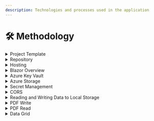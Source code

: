 ```yaml
---
description: Technologies and processes used in the application
---
```


# 🛠 Methodology

<details>

<summary>Project Template</summary>

For this project with the goal of exploring the Telerik Component Library I used the Blazor template from the Blazor library, which seemed pretty much like the default Blazor template with references added for the Telerik components. Steps for using the template are as follows:

1. **Install Telerik UI for Blazor:** First, you need to make sure that Telerik UI for Blazor is installed in your system. You can download it from the Telerik website and follow the installation steps provided.
2. **Open Visual Studio:** Launch Visual Studio on your machine.
3. **Create a New Project:** Click on "Create a new project" on the Visual Studio welcome screen.
4. **Search for the Template:** In the 'Create a new project' window, use the search bar to find "Telerik UI for Blazor Template". If the template is correctly installed, it should appear in the search results.
5. **Select the Template:** Click on the "Telerik UI for Blazor Template" and then click the 'Next' button.
6. **Configure Your New Project:** In the next window, name your project, select the location where the project files will be stored, and optionally change the solution name. Click 'Create' when done.
7. **Choose the Type of Application:** Choose whether you want a 'WebAssembly App' or a 'Server App'. Click the 'Create' button when you're ready.
8. **Wait for Project Setup:** Visual Studio will then set up the new project with the Telerik Blazor template. Wait for it to finish.
9. **Run Your Application:** Once the project setup is completed, you can run your new Telerik Blazor application by clicking the green 'Start Debugging' button, or by pressing F5.
10. **Add Telerik Components:** Now you can add Telerik components to your application as needed.



</details>

<details>

<summary>Repository</summary>

I chose to host the code in a public GitHub repository. I was curious about GitHub deployment and didn’t think there was anything particularly proprietary about the application that I was writing.

The code is at: [https://github.com/gordondan/CoreBeliefsSurvey](https://github.com/gordondan/CoreBeliefsSurvey).

To get a copy of the code you can use the following steps:

1. **Install Git**, if you haven't already done so. Download it from the official Git website: [https://git-scm.com/downloads](https://git-scm.com/downloads)
2. **Open Terminal (macOS/Linux) or Command Prompt (Windows).**
3. **Navigate to the directory** where you want to clone the repository by using the 'cd' (change directory) command. For example, if you want to navigate to a folder named "Projects" on your desktop, you would type: `cd Desktop/Projects` Replace "Desktop/Projects" with the correct path for your case.
4. Clone the repository by using the 'git clone' command followed by the URL of the GitHub repository. In your case, the command would be: `git clone https://github.com/gordondan/CoreBeliefsSurvey.git`
5. Once the repository is cloned, navigate into the new directory that was created with the 'cd' command: `cd CoreBeliefsSurvey`
6. Now you have a local copy of the repository and you can view or edit the code as needed. If the repository is updated in the future, you can get those updates by pulling the changes. Use the 'git pull' command while inside the repository directory: `git pull`





</details>

<details>

<summary>Hosting</summary>

I hosted the survey as an Azure App Service. The following are the steps to create an Azure App Service.

1. **Sign in to the Azure portal**: Go to the Azure portal at [https://portal.azure.com](https://portal.azure.com) and sign in with your Azure account.
2. **Create a resource**: In the Azure portal, select "Create a resource" in the upper left-hand corner.
3. **Select "Web App"**: In the "New" window, search for "Web App" and select it.
4. **Create Web App**: Click the "Create" button to start creating your new Web App.
5. **Fill in the basics**: You will need to fill in the following details:
   * **Subscription**: Choose the subscription under which you want to group your resources.
   * **Resource Group**: Create a new one or use an existing resource group. A resource group is a logical container for resources deployed on Azure.
   * **Name**: Choose a unique name for your Web App. This will be part of the URL users will use to access your application (name.azurewebsites.net).
   * **Publish**: Choose "Code" if you are deploying code or "Docker Container" if you are deploying a Dockerized application.
   * **Runtime Stack**: Choose the technology stack that you are using for your app, for example, .NET, Node.js, PHP, etc.
   * **Operating System**: Choose between Windows and Linux based on your preference and app requirements.
   * **Region**: Select the geographic location where you want to host your app.
   * **App Service Plan**: Here, you can either create a new plan or use an existing one. The plan determines the cost, capacity, and features of the App Service.
6. **Review + create**: After filling in the details, click the "Review + create" button to review your settings. Once you've verified everything, click the "Create" button to create the app service.
7. **Deployment**: After your app service is created, you can deploy your application. You have several options for deployment like local Git, GitHub, Bitbucket, or direct deployment with Visual Studio, among others.

In this case I used my MSDN account subscription and created a new resource group for the application. I named it corebeliefs selected code. I chose to run the application in .NET on Windows in the region West3. As previously mentioned I decided to use GitHub as the deployment method. When configuring the project the Azure tools created a yaml file and stored it in my repository which is used as a GitHub action for deployments.



</details>

<details>

<summary>Blazor Overview</summary>

## Blazor Overview

**Blazor** is a free and open-source web framework developed by Microsoft. It allows developers to build interactive web UIs using C# instead of JavaScript. Blazor apps are composed of reusable web UI components implemented using C#, HTML, and CSS.

### Types of Blazor Apps

There are two hosting models for Blazor:

* **Blazor Server**: In this model, the app is executed on the server from within an ASP.NET Core app. UI updates, event handling, and JavaScript calls are handled over a SignalR connection.
* **Blazor WebAssembly** (used in this project): This is a single-page app framework for building interactive client-side web apps with .NET. Blazor WebAssembly uses open web standards without plugins or code transpilation and works in all modern web browsers, including mobile browsers.

### How to create a new Blazor application:

To create a new Blazor app, you can use the following command:

```bash
dotnet new blazorserver -o BlazorApp
```

* `blazorserver` specifies the Blazor template to use.
* `-o BlazorApp` creates the project in a new directory named BlazorApp.

Once the application is created, navigate into the new directory:

```bash
cd BlazorApp
```

Then, run the app with:

```bash
dotnet run
```

When the app is running, navigate to `https://localhost:5001` in your web browser to view the app.

### Example of a simple component in Blazor:

Here's an example of a simple counter component in Blazor:

```csharp
@page "/counter"

<h1>Counter</h1>

<p>Current count: @currentCount</p>

<button class="btn btn-primary" @onclick="IncrementCount">Click me</button>

@code {
    private int currentCount = 0;

    private void IncrementCount()
    {
        currentCount++;
    }
}
```

In this example, `@page "/counter"` specifies the route for this component, `currentCount` is a field that holds the current count, and `IncrementCount` is a method that increments the current count. The `@onclick="IncrementCount"` attribute in the button element specifies that `IncrementCount` should be called when the button is clicked.

</details>

<details>

<summary>Azure Key Vault</summary>

**Azure Key Vault** is a cloud service for securely storing and accessing secrets, keys, and certificates. A "secret" could be an API key, connection string, or any other piece of confidential data that your application needs to run, but that you don't want to expose in your code. Here's a basic guide to setting it up and using it:

### Step 1: Create an Azure Key Vault

1. Sign in to the [Azure portal](https://portal.azure.com).
2. In the left-hand menu, click on "Create a resource".
3. In the "Search the Marketplace" box, type "Key Vault" and select it from the dropdown.
4. Click "Create".
5. Fill in the fields:
   * "Subscription": Choose the subscription that should be charged for the usage of this service.
   * "Resource group": Create a new one or use an existing one.
   * "Key vault name": Choose a unique name for your Key Vault.
   * "Region": Choose the geographic region where you want your Key Vault to reside.
   * "Pricing tier": Choose a pricing tier. The default should be fine for most uses.
6. Click "Review + create", then "Create" after checking your settings.

### Step 2: Add a secret to the Key Vault

1. In the Azure portal, go to the Key Vault you just created.
2. In the Key Vault's left-hand menu, click on "Secrets".
3. Click on "+ Generate/Import".
4. Fill in the fields:
   * "Upload options": Choose "Manual" to manually enter the secret.
   * "Name": Choose a name for your secret. You'll use this name to retrieve the secret in your code.
   * "Value": The actual secret value that you want to store.
   * "Set activation date" and "Set expiration date" are optional and allow you to set a time frame in which the secret is valid.
5. Click "Create".

### Step 3: Access the secret in your code

You'll need to use the Azure.Identity and Azure.Security.KeyVault.Secrets libraries in your .NET project. If they're not already installed, you can add them with the following commands in your terminal:

```bash
dotnet add package Azure.Identity
dotnet add package Azure.Security.KeyVault.Secrets
```

Then you can use this code to retrieve the secret:

```csharp
using Azure.Identity;
using Azure.Security.KeyVault.Secrets;

var kvUri = "https://<YourKeyVaultName>.vault.azure.net";
var client = new SecretClient(new Uri(kvUri), new DefaultAzureCredential());

KeyVaultSecret secret = client.GetSecret("<YourSecretName>");

string secretValue = secret.Value;
```

Replace `<YourKeyVaultName>` with the name of your Key Vault, and `<YourSecretName>` with the name of your secret.

The `DefaultAzureCredential()` is a part of the Azure Identity library. It provides a simple way to authenticate the user running the application and can be used with minimal configuration.

For local development, you can authenticate by logging into Azure with the Azure CLI by running `az login`. For deploying into an Azure-hosted service, like Azure Functions or Azure App Service, you can authenticate with Managed Identities.

Remember to handle secrets retrieved from Key Vault securely in your application to prevent potential security risks.

### Step 4: Granting access

By default, the account used to create the Key Vault is the only account that has permission to access it. To grant access to other accounts:

1. Go to the Key Vault in the Azure portal.
2. In the Key Vault's left-hand menu, click on "Access policies".
3. Click on "+ Add Access Policy".
4. Fill out the "Add access policy" form and click "Add".
5. Don't forget to click "Save" on the "Access policies" page.

Now the account specified in the access policy you just created can access the Key Vault.

**Note:**

Please remember to keep the Key Vault name and secret name confidential. Anyone who has these, along with the appropriate access, could potentially read your secrets.

</details>

<details>

<summary>Azure Storage</summary>

## Using Azure Blob Storage

**Azure Blob Storage** is Microsoft's object storage solution for the cloud. It is optimized for storing massive amounts of unstructured data. Here's a simple guide on how to use it:

### Step 1: Create a Storage Account

1. Sign in to the [Azure portal](https://portal.azure.com).
2. In the left-hand menu, click on "Create a resource".
3. In the "Search the Marketplace" box, type "Storage Account" and select it from the dropdown.
4. Click "Create".
5. Fill in the fields:
   * "Subscription": Choose the subscription that should be charged for the usage of this service.
   * "Resource group": Create a new one or use an existing one.
   * "Storage account name": Choose a unique name for your Storage Account.
   * "Location": Choose the geographic region where you want your Storage Account to reside.
   * "Performance": Choose between Standard and Premium. Standard should be fine for most uses.
   * "Account kind": Choose "StorageV2" as it supports all the latest features.
6. Click "Review + create", then "Create" after checking your settings.

### Step 2: Create a Blob Container

1. In the Azure portal, go to the Storage Account you just created.
2. In the Storage Account's left-hand menu, click on "Blob service", then "Containers".
3. Click on "+ Container".
4. Name your new container and set the "Public access level". For most uses, "Private" is the best choice unless you specifically want the blobs to be publicly accessible.
5. Click "Create".

### Step 3: Upload a Blob

1. In the Azure portal, go to the container you just created.
2. Click on "+ Upload".
3. Select the file you want to upload and click "Upload".

### Step 4: Access a Blob

1. In the Azure portal, go to the blob you just uploaded.
2. To download the blob, click "Download". To get the blob's URL, click "Properties" and copy the URL.

In a .NET application, you would use the Azure.Storage.Blobs library to interact with the Blob Storage. You can add it to your project with the following command:

```bash
dotnet add package Azure.Storage.Blobs
```

Then you can use this code to upload a blob:

```csharp
using Azure.Storage.Blobs;
BlobServiceClient blobServiceClient = new BlobServiceClient("Your Connection String");
BlobContainerClient containerClient = blobServiceClient.GetBlobContainerClient("Your Container Name");
BlobClient blobClient = containerClient.GetBlobClient("Your Blob Name");
await blobClient.UploadAsync("Your File Path");
```

Replace "Your Connection String" with the connection string of your Storage Account, "Your Container Name" with the name of your blob container, "Your Blob Name" with the name you want to give to your blob, and "Your File Path" with the path of the file you want to upload.

To download a blob:

```csharp
BlobDownloadInfo download = await blobClient.DownloadAsync();
using (FileStream downloadFileStream = File.OpenWrite("Download Path"))
{
    await download.Content.CopyToAsync(downloadFileStream);
    downloadFileStream.Close();
}
```

Replace "Download Path" with the path where you want to download the blob to.

## Using Azure Table Storage

**Azure Table Storage** is a service that stores structured NoSQL data in the cloud. Tables are ideal for storing structured, non-relational data.

### Step 1: Create a Storage Account

Follow the steps from the Blob Storage guide to create a Storage Account if you haven't already.

### Step 2: Create a Table

1. In the Azure portal, go to the Storage Account you created.
2. In the Storage Account's left-hand menu, click on "Table service", then "Tables".
3. Click on "+ Table".
4. Name your new table.
5. Click "OK".

### Step 3: Add an Entity

1. In the Azure portal, go to the table you just created.
2. Click on "+ Add".
3. Fill in the "Partition Key", "Row Key", and any other properties you want your entity to have.
4. Click "Insert".

In a .NET application, you would use the Azure.Data.Tables library to interact with Table Storage. You can add it to your project with the following command:

```bash
dotnet add package Azure.Data.Tables
```

Then you can use this code to create a table:

```csharp
using Azure.Data.Tables;
var serviceClient = new TableServiceClient("Your Connection String");
TableClient tableClient = serviceClient.GetTableClient("Your Table Name");
await tableClient.CreateIfNotExistsAsync();
```

Replace "Your Connection String" with the connection string of your Storage Account, and "Your Table Name" with the name of your table.

To add an entity:

```csharp
var entity = new TableEntity("PartitionKey", "RowKey")
{
    {"Property1", "Value1"},
    {"Property2", "Value2"}
};
await tableClient.AddEntityAsync(entity);
```

Replace "PartitionKey", "RowKey", "Property1", "Value1", "Property2", "Value2" with the keys, properties, and values for your entity.

To get an entity:

```csharp
TableEntity entity = await tableClient.GetEntityAsync<TableEntity>("PartitionKey", "RowKey");
```

Replace "PartitionKey", "RowKey" with the keys of the entity you want to get.

</details>

<details>

<summary>Secret Management</summary>

I used two methods of hiding sensitive information in this project. The first was the use of environment variables to hold the values of AZURE\_TENANT\_ID, AZURE\_CLIENT\_ID, AZURE\_CLIENT\_SECRET, and a key needed by Telerik for accessing licensed content. I also used Azure Key Vault to hold the connection string to the Azure storage that I configured for the project.

**Environment Variables**

To get the values of AZURE\_TENANT\_ID, AZURE\_CLIENT\_ID and AZURE\_CLIENT\_SECRET you can use the following steps.

1. **AZURE\_TENANT\_ID**: This is your Azure Active Directory (AAD) Tenant ID.
   * Go to the Azure portal at [https://portal.azure.com](https://portal.azure.com).
   * Click on "Azure Active Directory" from the side menu.
   * Click on "Properties". Here, you can see your "Directory ID". This is your Azure Tenant ID.
2. **AZURE\_CLIENT\_ID and AZURE\_CLIENT\_SECRET**: These are the Application (Client) ID and the Client Secret of your App Registration in AAD.
   * Go to the Azure portal.
   * Click on "Azure Active Directory" from the side menu.
   * Click on "App Registrations".
   * Click "New registration" to create a new App Registration, or select an existing one if you have already created it.
   * Once you are in your App Registration, you can see the "Application (Client) ID". This is your Azure Client ID.
   * To create a new Client Secret, click on "Certificates & secrets" in the left-hand menu.
   * Click on "New client secret", add a description, select the duration for the secret, and then click "Add".
   * Copy the value of the client secret immediately and store it securely. You won't be able to see it again after you leave this page. This is your Azure Client Secret.

Remember to secure these values as they are sensitive information. Anyone with these values can potentially access your Azure resources.

In the visual studio environment these variables can be set under the debug tab. In GitHub things are a little more complicated, but still reasonably straightforward. You use a secret in GitHub and then set the secret to an environment variable by editing the YAML file that is used for your deployment. These are the steps for setting a secret in GitHub:



1.  **Adding a secret to your GitHub repository**

    * Go to your GitHub repository and click on "Settings".
    * Click on "Secrets" in the left sidebar.
    * Click on the "New repository secret" button.
    * Add a name for your secret in the "Name" field. For example, `AZURE_TENANT_ID`.
    * Enter the corresponding value in the "Value" field.
    * Click on "Add secret" to save it.

    Repeat the steps for `AZURE_CLIENT_ID` and `AZURE_CLIENT_SECRET`.
2.  **Using the secret in your GitHub Actions workflow**

    In your GitHub Actions YAML workflow file, you can now reference these secrets as environment variables. For example:

```yaml
jobs:
  build:
    runs-on: ubuntu-latest
    env:
      AZURE_TENANT_ID: ${{ secrets.AZURE_TENANT_ID }}
      AZURE_CLIENT_ID: ${{ secrets.AZURE_CLIENT_ID }}
      AZURE_CLIENT_SECRET: ${{ secrets.AZURE_CLIENT_SECRET }}
```

**Nuget CI, CD Build Server Setup**

Notes for making Telerik part of the CICD pipeline can be found at: https://docs.telerik.com/blazor-ui/deployment/ci-cd-build-server

Use the instructions from Telerik to obtain a Telerik key.

After you have a Telerik key it can be used as an Environment Variable in your deployment workflow with settings made to the Nuget.config file in your project. For example:

```xml
<configuration>
  <packageSources>
    <clear />
    <add key="nuget.org" value="https://api.nuget.org/v3/index.json" protocolVersion="3" />
    <add key="MyTelerikFeed" value="https://nuget.telerik.com/v3/index.json" protocolVersion="3" />
  </packageSources>
  <packageSourceCredentials>
    <MyTelerikFeed>
      <add key="Username" value="api-key" />
      <add key="ClearTextPassword" value="%TELERIK%" />
    </MyTelerikFeed>
  </packageSourceCredentials>
</configuration>
```

</details>

<details>

<summary>CORS</summary>

In as much as I removed the data retrieval stories from this project, the configuration of CORS became unnecessary, but I am going to include notes in this report because it will be needed if data retrieval functions are later added to the scope of the project.

CORS is a security feature implemented by browsers to prevent resources being loaded from domains different from the current one, unless the server explicitly allows it.

In Azure, you can configure CORS rules for your storage account via the Azure Portal. Here's how you can do that:

1. **Sign in to the Azure portal.**
2. **Navigate to your storage account.**
3. **In the left menu for the storage account, scroll to the CORS section under the Settings group.**
   * You will see a list of services (Blob service, File service, etc.). Select the Blob Service.
   * Click on the "+ Add" button to add a new rule.
4. **Set the following fields:**
   * Allowed origins: This should be the domain from where you're making the request, e.g. `https://localhost:44380`. If you want to allow any domain, you can use `*`, but keep in mind that this is less secure.
   * Allowed methods: Choose at least `GET`, since you want to download a file.
   * Allowed headers: Enter `*` to allow all headers.
   * Exposed headers: Enter `*` to expose all headers.
   * Max age (seconds): This is the time that the results of a preflight request can be cached. You can set it to `600` (10 minutes) for example.
5. **Click on the "Add" button to save the rule.**

After setting up these rules, your Blazor application should be able to download files from your storage account without running into CORS issues. Please, remember to replace https://localhost:44380 with the actual URL of your production environment when deploying your app.

</details>

<details>

<summary>Reading and Writing Data to Local Storage</summary>

This project uses the Telerik.Windows.Documents.Fixed libraries to create PDF documents. The pdf document information is transferred between pages though local storage. In this project I used JavaScript interop to communicate with local storage because that was the first method that I came across, but in future projects or a rewtite of this one, I think I would use a third party library such a Blazored.LocalStorage.

To read from and write to local storage in a Blazor application, follow these steps:

1.  **Inject the IJSRuntime service into your Blazor component using the following code:**

    ```csharp
    @inject IJSRuntime JSRuntime;
    ```
2.  **Create methods for setting and getting local storage items. Use the following code:**

    ```csharp
    public async Task SetLocalStorage(string key, string value)
    {
        await JSRuntime.InvokeVoidAsync("localStorage.setItem", key, value);
    }

    public async Task<string> GetLocalStorage(string key)
    {
        return await JSRuntime.InvokeAsync<string>("localStorage.getItem", key);
    }
    ```
3.  **Use these methods in your code like this:**

    ```csharp
    @code {
        protected override async Task OnInitializedAsync()
        {
            // Writing to local storage
            await SetLocalStorage("ExampleKey", "ExampleValue");

            // Reading from local storage
            var value = await GetLocalStorage("ExampleKey");

            // Now value contains "ExampleValue"
        }
    }
    ```

"localStorage.setItem" and "localStorage.getItem" are JavaScript functions for interacting with local storage. "IJSRuntime.InvokeVoidAsync" and "IJSRuntime.InvokeAsync" are used to call these functions from Blazor.

You can also use the third-party library Blazored.LocalStorage, which provides .NET APIs for accessing local storage.

Here's how to use it:

1. **Install the Blazored.LocalStorage NuGet package.**
2. **Register the service. Add this line to your Startup.cs file or Program.cs in .NET 5+.**
3.  **Inject the service into your component:**

    ```csharp
    @inject Blazored.LocalStorage.ILocalStorageService LocalStorage
    ```
4.  **Use it in your code:**

    ```csharp
    @code {
        protected override async Task OnInitializedAsync()
        {
            // Writing to local storage
            await LocalStorage.SetItemAsync("ExampleKey", "ExampleValue");

            // Reading from local storage
            var value = await LocalStorage.GetItemAsync<string>("ExampleKey");

            // Now value contains "ExampleValue"
        }
    }
    ```

</details>

<details>

<summary>PDF Write</summary>

I used the Telerik.Windows.Documents.Fixed libraries to write the document. A method written with the help of ChatGPT accepts a list of CoreBeliefResponses and writes a byte array that can be used by the Telerik PDF display component. Some sample code is listed below to give a flavor of the library.

```csharp
    public async Task<byte[]> GeneratePdf(List<CoreBeliefResponse> beliefsList)
    {
        PdfFormatProvider formatProvider = new PdfFormatProvider();
        formatProvider.ExportSettings.ImageQuality = ImageQuality.High;

        byte[] renderedBytes = null;
        using (MemoryStream ms = new MemoryStream())
        {
            RadFixedDocument document = CreateDocument(beliefsList);
            formatProvider.Export(document, ms);
            renderedBytes = ms.ToArray();
        }

        return renderedBytes;
    }
    private RadFixedDocument CreateDocument(List<CoreBeliefResponse> beliefsList)
        {
            RadFixedDocument document = new RadFixedDocument();

            RadFixedPage page = null;
            FixedContentEditor editor = null;

            for (int i = 0; i < beliefsList.Count; i++)
            {
                if (i % beliefsPerPage == 0)
                {
                    page = document.Pages.AddPage();
                    page.Size = new Size(600, 750);

                    editor = new FixedContentEditor(page);
                    editor.TextProperties.FontSize = 14;

                    DrawHeader(editor, 600);
                    AddFooter(page, i / beliefsPerPage + 1, (beliefsList.Count - 1) / beliefsPerPage + 1);
                }

                double currentTopOffset = defaultTopOffset + (i % beliefsPerPage) * (beliefHeight + beliefSpacing);
                editor.Position.Translate(defaultLeftIndent, currentTopOffset);

                DrawBelief(editor, beliefsList[i], defaultLeftIndent, currentTopOffset);

                if ((i + 1) % beliefsPerPage == 0 || i == beliefsList.Count - 1)
                {
                    DrawBeliefsBorder(editor);
                }
            }

            return document;
        }
        private static void DrawBeliefsBorder(FixedContentEditor editor)
        {
            editor.GraphicProperties.StrokeColor = new RgbColor(0, 0, 0); // Black
            editor.GraphicProperties.StrokeThickness = 1; // Thickness for the border
            editor.GraphicProperties.IsStroked = true; // Enable stroking (drawing the outline)
            editor.GraphicProperties.IsFilled = false; // Disable filling
            editor.Position.Translate(0, 0);
            editor.DrawRectangle(new Rect(40,80, 525, 650));
        }

        private void DrawHeader(FixedContentEditor editor, double pageWidth)
        {
            double rectWidth = pageWidth - 2 * defaultLeftIndent;
            double rectHeight = 50;
            double leftOffset = defaultLeftIndent;
            double topOffset = defaultTopOffset / 2 - rectHeight / 2;

            editor.GraphicProperties.FillColor = new RgbColor(192, 192, 192);
            editor.GraphicProperties.StrokeThickness = 0;
            editor.GraphicProperties.IsStroked = false;

            editor.Position.Translate(leftOffset, topOffset);
            editor.DrawRectangle(new Rect(0, 0, rectWidth, rectHeight));

            Block block = new Block();
            block.TextProperties.Font = FontsRepository.Helvetica;
            block.TextProperties.FontSize = fontSize*3;
            block.InsertText("Core Beliefs Survey");

            Size blockSize = block.ActualSize;
            double textLeftOffset = 80;
            double textTopOffset = (rectHeight - blockSize.Height) / 2;

            editor.Position.Translate(textLeftOffset, textTopOffset);
            editor.DrawBlock(block);
        }

```

</details>

<details>

<summary>PDF Read</summary>

To display the PDF file I used the TelerikPdfViewer. The component reads the byte array from local storage and displays the PDF. The viewer presents the user with options for saving or printing the document. [https://demos.telerik.com/aspnet-ajax/pdfviewer/overview/defaultcs.aspx](https://demos.telerik.com/aspnet-ajax/pdfviewer/overview/defaultcs.aspx)

```csharp
@page "/pdfviewer"
@using Telerik.Blazor.Components.PdfViewer
@using Telerik.Blazor.Components

@if (isLoading)
{
    <TelerikLoader Type="LoaderType.ConvergingSpinner" />
}
else if (PdfData != null)
{
    <TelerikPdfViewer Width="100%" Height="100%" Data="@PdfData"></TelerikPdfViewer>
}

@code {
    [Inject] IJSRuntime JSRuntime { get; set; }
    public byte[] PdfData { get; set; }
    bool isLoading = true;

    protected override async Task OnInitializedAsync()
    {
        var pdfBase64 = await JSRuntime.InvokeAsync<string>("localStorage.getItem", "pdfData");
        if (!string.IsNullOrEmpty(pdfBase64))
        {
            PdfData = Convert.FromBase64String(pdfBase64);
        }
        isLoading = false;
    }

}
```



</details>

<details>

<summary>Data Grid</summary>

I used the Telerik data grid for this project. I want to do some further analysis, but out of the box I was very impressed with it for large displays and disappointed with it for mobile displays. I need to explore the documentation more to understand all of the switches available, but the defaults seemed to be very powerful. The filter didn't seem to work for the unicode emojies, but was great with numbers. Enabling excel export was as easy as adding the code

```xml
<GridToolBarTemplate>
     <GridCommandButton Command="ExcelExport" 
             Icon="@SvgIcon.FileExcel">Export to Excel</GridCommandButton>
</GridToolBarTemplate>
```

This is an example of the whole table instance in Blazor:

```xml
                 FilterMode="GridFilterMode.FilterMenu" Resizable="true" Reorderable="true" PageSize="25">
        <GridToolBarTemplate>
            <GridCommandButton Command="ExcelExport" Icon="@SvgIcon.FileExcel">Export to Excel</GridCommandButton>
        </GridToolBarTemplate>
        <GridExport>
            <GridExcelExport FileName="summary-grid-export" AllPages="true" />
        </GridExport>
        <GridColumns>
            <GridColumn Field="@nameof(GridDataRow.Positivity)" Title="Positivity" Width="5%" OnCellRender="@OnCellRenderHandler" />
            <GridColumn Field="@nameof(GridDataRow.Icon)" Title="" Width="5%" />
            <GridColumn Field="@nameof(GridDataRow.Belief)" Title="Belief" Width="60%" />
            <GridColumn Field="@nameof(GridDataRow.SelectedValueText)" Title="Response" Width="30%" />
        </GridColumns>
    </TelerikGrid>
```

I intend to experiment more with the width modifiers to see if there are better answers for mobile phone views.

</details>
